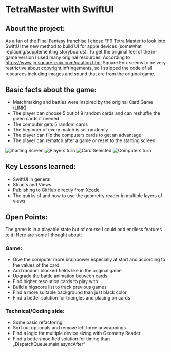 # TetraMaster with SwiftUI



## About the project:

As a fan of the Final Fantasy franchise I chose FF9 Tetra Master to look into SwiftUI the new method to build UI for apple devices (somewhat replacing/supplementing storyboards).
To get the original feel of the in-game version I used many original resources. According to https://www.jp.square-enix.com/caution.html Square Enix seems to be very restrictive about copyright infringements, so I stripped the code of all resources including images and sound that are from the original game. 


## Basic facts about the game:

- Matchmaking and battles were inspired by the original Card Game (LINK) 
- The player can choose 5 out of 9 random cards and can reshuffle the given cards if needed
- The computer gets 5 random cards
- The beginner of every match is set randomly
- The player can flip the computers cards to get an advantage
- The player can rematch after a game or reset to the starting screen

![Starting Screen](images/Image1.png) ![Players turn](images/Image2.png)
![Card Selected](images/Image3.png) ![Computers turn](images/Image4.png)

## Key Lessons learned:

- SwiftUI in general
- Structs and Views
- Publishing to GitHub directly from Xcode
- The quirks of and how to use the geometry reader in multiple layers of views

## Open Points:

The game is in a playable state but of course I could add endless features to it. Here are some I thought about:

### Game:
* Give the computer more brainpower especially at start and according to the values of the card
* Add random blocked fields like in the original game
* Upgrade the battle animation between cards
* Find higher resolution cards to play with
* Build a higscore list to track previous games
* Find a more suitable background than just black color
* Find a better solution for triangles and placing on cards

### Technical/Coding side:
* Some basic refactoring
* Sort out optionals and remove left force unwrappings
* Find a logic for multiple device sizing with Geometry Reader
* Find a better/modified solution for timing than „DispatchQueue.main.asyncAfter“


